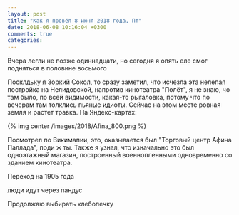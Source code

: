 ```yaml
---
layout: post
title: "Как я провёл 8 июня 2018 года, Пт"
date: 2018-06-08 10:16:04 +0300
comments: true
categories: 
---
```

Вчера легли не позже одиннадцати, но сегодня я опять еле смог подняться в половине восьмого



Посклдьку я Зоркий Сокол, то сразу заметил, что исчезла эта нелепая постройка на Нелидовской, напротив кинотеатра "Полёт", я не знаю, чо там было, по всей видимости, какая-то рыгаловка, потому что по вечерам там толклись пьяные идиоты. Сейчас на этом месте ровная земля и растет травка. На Яндекс-картах:

{% img center /images/2018/Afina_800.png %}

Посмотрел по Викимапии, это, оказывается был "Торговый центр Афина Паллада", поди ж ты. Также я узнал, что изначально это был одноэтажный магазин, построенный военнопленными одновременно со зданием кинотеатра.

Переход на 1905 года

люди идут через пандус

Продолжаю выбирать хлебопечку